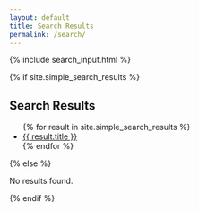 ```yaml
---
layout: default
title: Search Results
permalink: /search/
---
```


{% include search_input.html %}

{% if site.simple_search_results %}
  <h2>Search Results</h2>
  <ul>
    {% for result in site.simple_search_results %}
      <li><a href="{{ result.url }}">{{ result.title }}</a></li>
    {% endfor %}
  </ul>
{% else %}
  <p>No results found.</p>
{% endif %}
